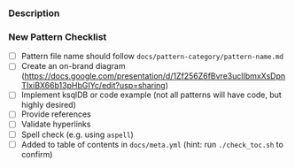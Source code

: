 ### Description

<!-- https://github.com/confluentinc/event-streaming-patterns/issues/GH_ISSUE_NUMBER -->

### New Pattern Checklist
- [ ] Pattern file name should follow `docs/pattern-category/pattern-name.md`
- [ ] Create an on-brand diagram (https://docs.google.com/presentation/d/1Zf256Z6fBvre3uclIbmxXsDpnTIxiBX66b13pHbGIYc/edit?usp=sharing)
- [ ] Implement ksqlDB or code example (not all patterns will have code, but highly desired)
- [ ] Provide references
- [ ] Validate hyperlinks
- [ ] Spell check (e.g. using `aspell`)
- [ ] Added to table of contents in `docs/meta.yml` (hint: run `./check_toc.sh` to confirm)
